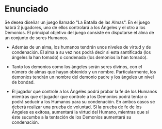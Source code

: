 # Enunciado

Se desea diseñar un juego llamado "La Batalla de las Almas". En el juego habrá 2 jugadores, uno de ellos controlará a los Ángeles y el otro a los Demonios. El principal objetivo del juego consiste en disputarse el alma de un conjunto de seres Humanos.

- Además de un alma, los humanos tendrán unos niveles de virtud y de condenación. El alma a su vez nos podrá decir si esta santificada (los ángeles la han tomado) o condenada (los demonios la han tomado).

- Tanto los demonios como los ángeles serán seres divinos, con el número de almas que hayan obtenido y un nombre. Particularmente, los demonios tendrán un nombre del demonio padre y los ángeles un nivel de bondad.

- El jugador que controle a los Ángeles podrá probar la fe de los Humanos mientras que el jugador que controle a los Demonios podrá tentar o podrá seducir a los Humanos para su condenación. En ambos casos se deberá realizar una prueba de voluntad. Si la prueba de fe de los Ángeles es exitosa, aumentará la virtud del Humano, mientras que si éste sucumbe a la tentación de los Demonios aumentará su condenación.
